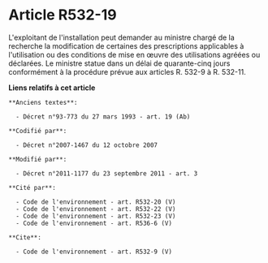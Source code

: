# Article R532-19

L'exploitant de l'installation peut demander au ministre chargé de la recherche la modification de certaines des
prescriptions applicables à l'utilisation ou des conditions de mise en œuvre des utilisations agréées ou déclarées. Le
ministre statue dans un délai de quarante-cinq jours conformément à la procédure prévue aux articles R. 532-9 à R. 532-11.

**Liens relatifs à cet article**

	**Anciens textes**:

	  - Décret n°93-773 du 27 mars 1993 - art. 19 (Ab)

	**Codifié par**:

	  - Décret n°2007-1467 du 12 octobre 2007

	**Modifié par**:

	  - Décret n°2011-1177 du 23 septembre 2011 - art. 3

	**Cité par**:

	  - Code de l'environnement - art. R532-20 (V)
	  - Code de l'environnement - art. R532-22 (V)
	  - Code de l'environnement - art. R532-23 (V)
	  - Code de l'environnement - art. R536-6 (V)

	**Cite**:

	  - Code de l'environnement - art. R532-9 (V)
